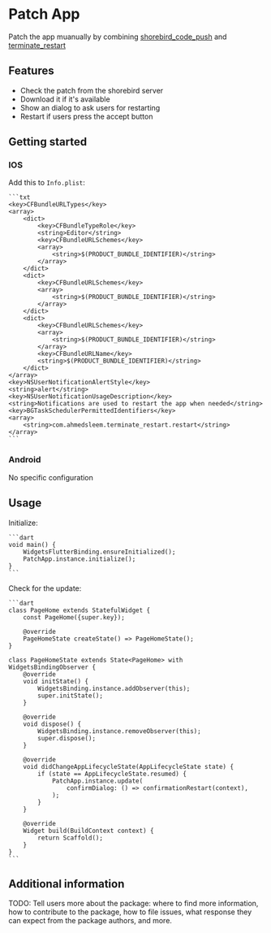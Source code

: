 # Patch App

Patch the app muanually by combining [shorebird_code_push](https://pub.dev/packages/shorbird_code_push) and [terminate_restart](https://pub.dev/packages/terminate_restart)

## Features

- Check the patch from the shorebird server
- Download it if it's available
- Show an dialog to ask users for restarting
- Restart if users press the accept button

## Getting started

### IOS

Add this to `Info.plist`:

    ```txt
    <key>CFBundleURLTypes</key>
    <array>
        <dict>
            <key>CFBundleTypeRole</key>
            <string>Editor</string>
            <key>CFBundleURLSchemes</key>
            <array>
                <string>$(PRODUCT_BUNDLE_IDENTIFIER)</string>
            </array>
        </dict>
        <dict>
            <key>CFBundleURLSchemes</key>
            <array>
                <string>$(PRODUCT_BUNDLE_IDENTIFIER)</string>
            </array>
        </dict>
        <dict>
            <key>CFBundleURLSchemes</key>
            <array>
                <string>$(PRODUCT_BUNDLE_IDENTIFIER)</string>
            </array>
            <key>CFBundleURLName</key>
            <string>$(PRODUCT_BUNDLE_IDENTIFIER)</string>
        </dict>
    </array>
    <key>NSUserNotificationAlertStyle</key>
    <string>alert</string>
    <key>NSUserNotificationUsageDescription</key>
    <string>Notifications are used to restart the app when needed</string>
    <key>BGTaskSchedulerPermittedIdentifiers</key>
    <array>
        <string>com.ahmedsleem.terminate_restart.restart</string>
    </array>
    ```

### Android

No specific configuration

## Usage

Initialize:

    ```dart
    void main() {
        WidgetsFlutterBinding.ensureInitialized();
        PatchApp.instance.initialize();
    }
    ```

Check for the update:

    ```dart
    class PageHome extends StatefulWidget {
        const PageHome({super.key});

        @override
        PageHomeState createState() => PageHomeState();
    }

    class PageHomeState extends State<PageHome> with WidgetsBindingObserver {
        @override
        void initState() {
            WidgetsBinding.instance.addObserver(this);
            super.initState();
        }

        @override
        void dispose() {
            WidgetsBinding.instance.removeObserver(this);
            super.dispose();
        }

        @override
        void didChangeAppLifecycleState(AppLifecycleState state) {
            if (state == AppLifecycleState.resumed) {
                PatchApp.instance.update(
                    confirmDialog: () => confirmationRestart(context),
                );
            }
        }

        @override
        Widget build(BuildContext context) {
            return Scaffold();
        }
    }
    ```

## Additional information

TODO: Tell users more about the package: where to find more information, how to
contribute to the package, how to file issues, what response they can expect
from the package authors, and more.
